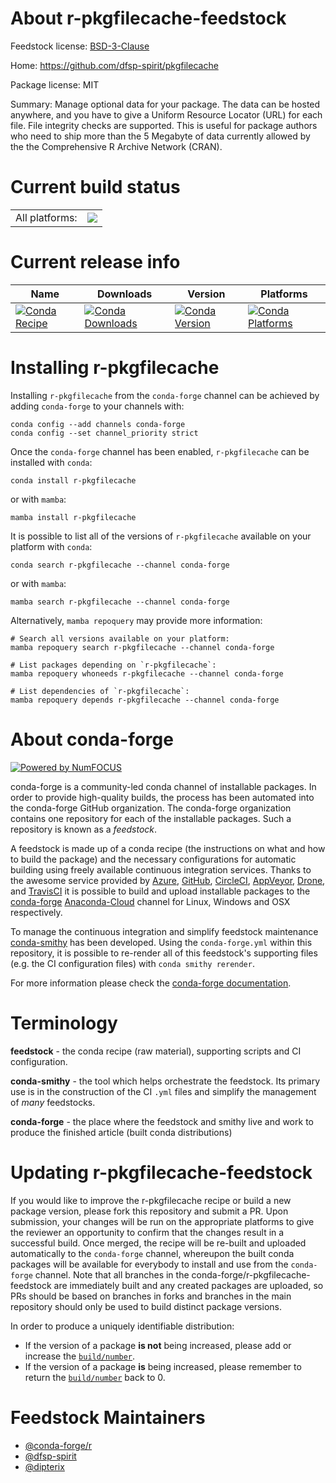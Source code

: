 About r-pkgfilecache-feedstock
==============================

Feedstock license: [BSD-3-Clause](https://github.com/conda-forge/r-pkgfilecache-feedstock/blob/main/LICENSE.txt)

Home: https://github.com/dfsp-spirit/pkgfilecache

Package license: MIT

Summary: Manage optional data for your package. The data can be hosted anywhere, and you have
to give a Uniform Resource Locator (URL) for each file. File integrity checks are
supported. This is useful for package authors who need to ship more than the 5 Megabyte
of data currently allowed by the the Comprehensive R Archive Network (CRAN).


Current build status
====================


<table><tr><td>All platforms:</td>
    <td>
      <a href="https://dev.azure.com/conda-forge/feedstock-builds/_build/latest?definitionId=17811&branchName=main">
        <img src="https://dev.azure.com/conda-forge/feedstock-builds/_apis/build/status/r-pkgfilecache-feedstock?branchName=main">
      </a>
    </td>
  </tr>
</table>

Current release info
====================

| Name | Downloads | Version | Platforms |
| --- | --- | --- | --- |
| [![Conda Recipe](https://img.shields.io/badge/recipe-r--pkgfilecache-green.svg)](https://anaconda.org/conda-forge/r-pkgfilecache) | [![Conda Downloads](https://img.shields.io/conda/dn/conda-forge/r-pkgfilecache.svg)](https://anaconda.org/conda-forge/r-pkgfilecache) | [![Conda Version](https://img.shields.io/conda/vn/conda-forge/r-pkgfilecache.svg)](https://anaconda.org/conda-forge/r-pkgfilecache) | [![Conda Platforms](https://img.shields.io/conda/pn/conda-forge/r-pkgfilecache.svg)](https://anaconda.org/conda-forge/r-pkgfilecache) |

Installing r-pkgfilecache
=========================

Installing `r-pkgfilecache` from the `conda-forge` channel can be achieved by adding `conda-forge` to your channels with:

```
conda config --add channels conda-forge
conda config --set channel_priority strict
```

Once the `conda-forge` channel has been enabled, `r-pkgfilecache` can be installed with `conda`:

```
conda install r-pkgfilecache
```

or with `mamba`:

```
mamba install r-pkgfilecache
```

It is possible to list all of the versions of `r-pkgfilecache` available on your platform with `conda`:

```
conda search r-pkgfilecache --channel conda-forge
```

or with `mamba`:

```
mamba search r-pkgfilecache --channel conda-forge
```

Alternatively, `mamba repoquery` may provide more information:

```
# Search all versions available on your platform:
mamba repoquery search r-pkgfilecache --channel conda-forge

# List packages depending on `r-pkgfilecache`:
mamba repoquery whoneeds r-pkgfilecache --channel conda-forge

# List dependencies of `r-pkgfilecache`:
mamba repoquery depends r-pkgfilecache --channel conda-forge
```


About conda-forge
=================

[![Powered by
NumFOCUS](https://img.shields.io/badge/powered%20by-NumFOCUS-orange.svg?style=flat&colorA=E1523D&colorB=007D8A)](https://numfocus.org)

conda-forge is a community-led conda channel of installable packages.
In order to provide high-quality builds, the process has been automated into the
conda-forge GitHub organization. The conda-forge organization contains one repository
for each of the installable packages. Such a repository is known as a *feedstock*.

A feedstock is made up of a conda recipe (the instructions on what and how to build
the package) and the necessary configurations for automatic building using freely
available continuous integration services. Thanks to the awesome service provided by
[Azure](https://azure.microsoft.com/en-us/services/devops/), [GitHub](https://github.com/),
[CircleCI](https://circleci.com/), [AppVeyor](https://www.appveyor.com/),
[Drone](https://cloud.drone.io/welcome), and [TravisCI](https://travis-ci.com/)
it is possible to build and upload installable packages to the
[conda-forge](https://anaconda.org/conda-forge) [Anaconda-Cloud](https://anaconda.org/)
channel for Linux, Windows and OSX respectively.

To manage the continuous integration and simplify feedstock maintenance
[conda-smithy](https://github.com/conda-forge/conda-smithy) has been developed.
Using the ``conda-forge.yml`` within this repository, it is possible to re-render all of
this feedstock's supporting files (e.g. the CI configuration files) with ``conda smithy rerender``.

For more information please check the [conda-forge documentation](https://conda-forge.org/docs/).

Terminology
===========

**feedstock** - the conda recipe (raw material), supporting scripts and CI configuration.

**conda-smithy** - the tool which helps orchestrate the feedstock.
                   Its primary use is in the construction of the CI ``.yml`` files
                   and simplify the management of *many* feedstocks.

**conda-forge** - the place where the feedstock and smithy live and work to
                  produce the finished article (built conda distributions)


Updating r-pkgfilecache-feedstock
=================================

If you would like to improve the r-pkgfilecache recipe or build a new
package version, please fork this repository and submit a PR. Upon submission,
your changes will be run on the appropriate platforms to give the reviewer an
opportunity to confirm that the changes result in a successful build. Once
merged, the recipe will be re-built and uploaded automatically to the
`conda-forge` channel, whereupon the built conda packages will be available for
everybody to install and use from the `conda-forge` channel.
Note that all branches in the conda-forge/r-pkgfilecache-feedstock are
immediately built and any created packages are uploaded, so PRs should be based
on branches in forks and branches in the main repository should only be used to
build distinct package versions.

In order to produce a uniquely identifiable distribution:
 * If the version of a package **is not** being increased, please add or increase
   the [``build/number``](https://docs.conda.io/projects/conda-build/en/latest/resources/define-metadata.html#build-number-and-string).
 * If the version of a package **is** being increased, please remember to return
   the [``build/number``](https://docs.conda.io/projects/conda-build/en/latest/resources/define-metadata.html#build-number-and-string)
   back to 0.

Feedstock Maintainers
=====================

* [@conda-forge/r](https://github.com/conda-forge/r/)
* [@dfsp-spirit](https://github.com/dfsp-spirit/)
* [@dipterix](https://github.com/dipterix/)

